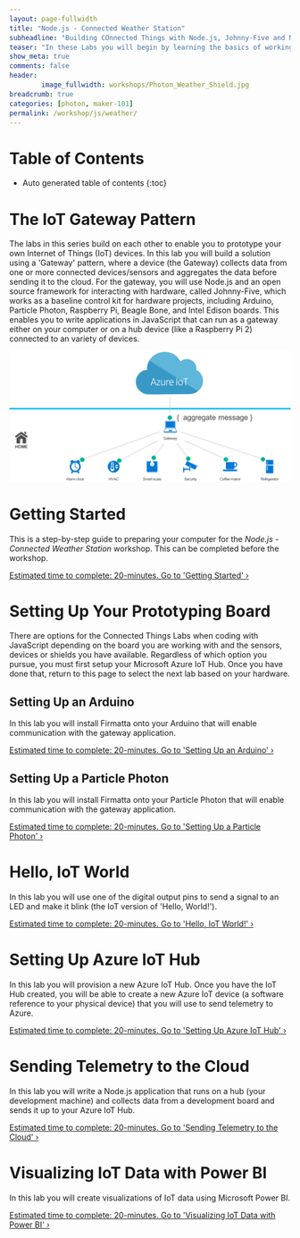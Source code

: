 ```yaml
---
layout: page-fullwidth
title: "Node.js - Connected Weather Station"
subheadline: "Building COnnected Things with Node.js, Johnny-Five and Microsoft Azure"
teaser: "In these Labs you will begin by learning the basics of working with micro-controllers and sensors, and move on to connecting them to the Internet. You will learn how to leverage Cloud IoT services to collect data and control devices and use advanced services like machine learning and analytics to discover insights using your Things."
show_meta: true
comments: false
header: 
        image_fullwidth: workshops/Photon_Weather_Shield.jpg
breadcrumb: true
categories: [photon, maker-101]
permalink: /workshop/js/weather/
---
```

# Table of Contents
*  Auto generated table of contents
{:toc}

# The IoT Gateway Pattern
The labs in this series build on each other to enable you to prototype your own Internet of Things (IoT) devices. In this lab you will build a solution using a 'Gateway' pattern, where a device (the Gateway) collects data from one or more connected devices/sensors and aggregates the data before sending it to the cloud. For the gateway, you will use Node.js and an open source framework for interacting with hardware, called Johnny-Five, which works as a baseline control kit for hardware projects, including Arduino, Particle Photon, Raspberry Pi, Beagle Bone, and Intel Edison boards. This enables you to write applications in JavaScript that can run as a gateway either on your computer or on a hub device (like a Raspberry Pi 2) connected to an variety of devices.

![The IoT Gateway Pattern](/images/gatewaypattern.png)

# Getting Started
This is a step-by-step guide to preparing your computer for the _Node.js - Connected Weather Station_ workshop. This can be completed before the workshop.

<a class="radius button small" href="./getting-started/">Estimated time to complete: 20-minutes. Go to  'Getting Started' ›</a>

# Setting Up Your Prototyping Board
There are options for the Connected Things Labs when coding with JavaScript depending on the board you are working with and the sensors, devices or shields you have available. Regardless of which option you pursue, you must first setup your Microsoft Azure IoT Hub. Once you have done that, return to this page to select the next lab based on your hardware.

## Setting Up an Arduino
In this lab you will install Firmatta onto your Arduino that will enable communication with the gateway application.

<a class="radius button small" href="./setup-arduino/">Estimated time to complete: 20-minutes. Go to 'Setting Up an Arduino' ›</a>

## Setting Up a Particle Photon
In this lab you will install Firmatta onto your Particle Photon that will enable communication with the gateway application.

<a class="radius button small" href="./setup-photon/">Estimated time to complete: 20-minutes. Go to 'Setting Up a Particle Photon' ›</a>

# Hello, IoT World
In this lab you will use one of the digital output pins to send a signal to an LED and make it blink (the IoT version of 'Hello, World!').

<a class="radius button small" href="./hello-iot-world/">Estimated time to complete: 20-minutes. Go to  'Hello, IoT World!' ›</a>

# Setting Up Azure IoT Hub
In this lab you will provision a new Azure IoT Hub. Once you have the IoT Hub created, you will be able to create a new Azure IoT device (a software reference to your physical device) that you will use to send telemetry to Azure.

<a class="radius button small" href="./setup-azure-iot-hub/">Estimated time to complete: 20-minutes. Go to  'Setting Up Azure IoT Hub' ›</a>

# Sending Telemetry to the Cloud
In this lab you will write a Node.js application that runs on a hub (your development machine) and collects data from a development board and sends it up to your Azure IoT Hub.

<a class="radius button small" href="./sending-telemetry/">Estimated time to complete: 20-minutes. Go to  'Sending Telemetry to the Cloud' ›</a>

# Visualizing IoT Data with Power BI
In this lab you will create visualizations of IoT data using Microsoft Power BI.

<a class="radius button small" href="./visualize-iot-with-powerbi/">Estimated time to complete: 20-minutes. Go to  'Visualizing IoT Data with Power BI' ›</a>